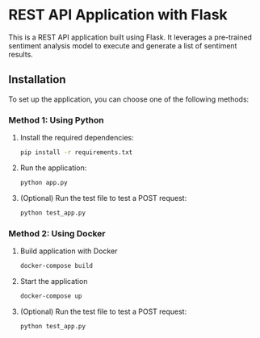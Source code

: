 # REST API Application with Flask

This is a REST API application built using Flask. It leverages a pre-trained sentiment analysis model to execute and generate a list of sentiment results.

## Installation

To set up the application, you can choose one of the following methods:

### Method 1: Using Python

1. Install the required dependencies:
   ```bash
   pip install -r requirements.txt
2. Run the application:
    ```bash
    python app.py
3. (Optional) Run the test file to test a POST request:
    ```bash
    python test_app.py

### Method 2: Using Docker
1. Build application with Docker
    ```bash
    docker-compose build

2. Start the application
    ```bash
    docker-compose up
3. (Optional) Run the test file to test a POST request:
    ```bash
    python test_app.py
